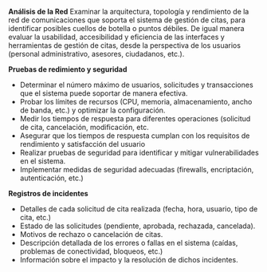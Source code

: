 
**Análisis de la Red**
Examinar la arquitectura, topología y rendimiento de la red de comunicaciones que soporta el sistema de gestión de citas, para identificar posibles cuellos de botella o puntos débiles. De igual manera evaluar la usabilidad, accesibilidad y eficiencia de las interfaces y herramientas de gestión de citas, desde la perspectiva de los usuarios (personal administrativo, asesores, ciudadanos, etc.).

**Pruebas de redimiento y seguridad**
- Determinar el número máximo de usuarios, solicitudes y transacciones que el sistema puede soportar de manera efectiva.
- Probar los límites de recursos (CPU, memoria, almacenamiento, ancho de banda, etc.) y optimizar la configuración.
- Medir los tiempos de respuesta para diferentes operaciones (solicitud de cita, cancelación, modificación, etc.
- Asegurar que los tiempos de respuesta cumplan con los requisitos de rendimiento y satisfacción del usuario
- Realizar pruebas de seguridad para identificar y mitigar vulnerabilidades en el sistema.
- Implementar medidas de seguridad adecuadas (firewalls, encriptación, autenticación, etc.)

**Registros de incidentes**
- Detalles de cada solicitud de cita realizada (fecha, hora, usuario, tipo de cita, etc.)
- Estado de las solicitudes (pendiente, aprobada, rechazada, cancelada).
- Motivos de rechazo o cancelación de citas.
- Descripción detallada de los errores o fallas en el sistema (caídas, problemas de conectividad, bloqueos, etc.)
- Información sobre el impacto y la resolución de dichos incidentes.


